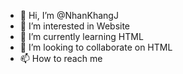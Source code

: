 - 👋 Hi, I’m @NhanKhangJ
- 👀 I’m interested in Website
- 🌱 I’m currently learning HTML
- 💞️ I’m looking to collaborate on HTML
- 📫 How to reach me

<!---
NhanKhangJ/NhanKhangJ is a ✨ special ✨ repository because its `README.md` (this file) appears on your GitHub profile.
You can click the Preview link to take a look at your changes.
--->
